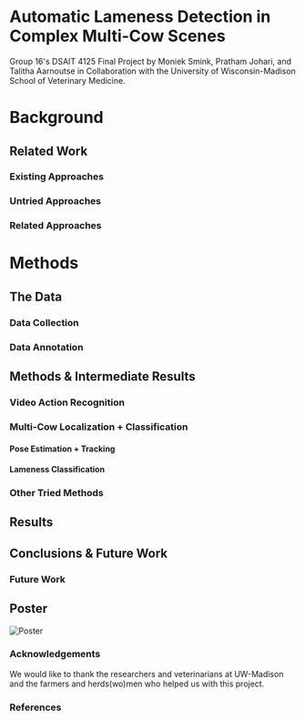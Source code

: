 # Automatic Lameness Detection in Complex Multi-Cow Scenes

Group 16's DSAIT 4125 Final Project by Moniek Smink, Pratham Johari, and Talitha Aarnoutse in Collaboration with the University of Wisconsin-Madison School of Veterinary Medicine.

# Background

## Related Work

### Existing Approaches

### Untried Approaches

### Related Approaches

# Methods

## The Data

### Data Collection

### Data Annotation

## Methods & Intermediate Results

### Video Action Recognition

### Multi-Cow Localization + Classification

#### Pose Estimation + Tracking

#### Lameness Classification

### Other Tried Methods

## Results

## Conclusions & Future Work

### Future Work

## Poster

![Poster](./Poster.svg)

### Acknowledgements

We would like to thank the researchers and veterinarians at UW-Madison and the farmers and herds(wo)men who helped us with this project.

### References

